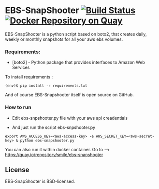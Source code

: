 
# EBS-SnapShooter [![Build Status](https://travis-ci.org/smileisak/ebs-snapshooter.svg?branch=master)](https://travis-ci.org/smileisak/ebs-snapshooter) [![Docker Repository on Quay](https://quay.io/repository/smile/ebs-snapshooter/status "Docker Repository on Quay")](https://quay.io/repository/smile/ebs-snapshooter)


EBS-SnapShooter is a python script based on boto2, that creates daily, weekly or monthly snapshots for all your aws ebs volumes.

### Requirements:

* [boto2] - Python package that provides interfaces to Amazon Web Services

To install requirements :
```
(env)$ pip install -r requirements.txt
```

And of course EBS-Snapshooter itself is open source on GitHub.

### How to run
* Edit ebs-snpshooter.py file with your aws api creadentials 

* And just run the script ebs-snpshooter.py

```
export AWS_ACCESS_KEY=<aws-access-key> -e AWS_SECRET_KEY=<aws-secret-key> & python ebs-snapshooter.py
```

You can also run it within docker container. Go to --> https://quay.io/repository/smile/ebs-snapshooter

## License

EBS-SnapShooter is BSD-licensed.